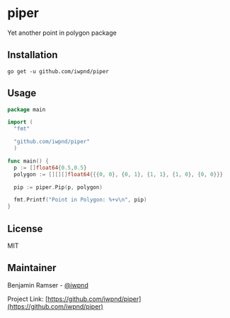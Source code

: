 # piper

Yet another point in polygon package

## Installation

```
go get -u github.com/iwpnd/piper
```

## Usage

```go
package main

import (
  "fmt"

  "github.com/iwpnd/piper"
  )

func main() {
  p := []float64{0.5,0.5}
  polygon := [][][]float64{{{0, 0}, {0, 1}, {1, 1}, {1, 0}, {0, 0}}}

  pip := piper.Pip(p, polygon)

  fmt.Printf("Point in Polygon: %+v\n", pip)
}
```

## License

MIT

## Maintainer

Benjamin Ramser - [@iwpnd](https://github.com/iwpnd)

Project Link: [https://github.com/iwpnd/piper](https://github.com/iwpnd/piper)

